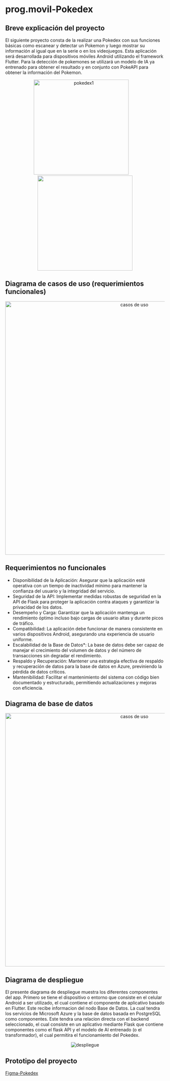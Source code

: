 # prog.movil-Pokedex

## Breve explicación del proyecto
El siguiente proyecto consta de la realizar una Pokedex con sus funciones básicas como escanear y detectar un Pokemon y luego mostrar su información
al igual que en la serie o en los videojuegos. Esta aplicación será desarrollada para dispositivos móviles Android utilizando el framework Flutter.
Para la detección de pokemones se utilizará un modelo de IA ya entrenado para obtener el resultado y en conjunto con PokeAPI para obtener la información
del Pokemon.
<p align="center">
  <img src="https://github.com/NACB654/prog.movil-Pokedex/assets/140445183/76ef19bf-2a11-4597-a233-952bd8373c33" alt="pokedex1" width="300px"/>
  &nbsp &nbsp &nbsp
  <img src="https://github.com/NACB654/prog.movil-Pokedex/assets/140445183/c5f1e765-aa7d-418d-ae56-58d39f48bbfb" alt"pokedex2" width="300px"/>
</p>

## Diagrama de casos de uso (requerimientos funcionales)
<p align="center">
  <img src="https://github.com/NACB654/prog.movil-Pokedex/assets/140445183/5392a4a0-55f5-4aea-b82c-22827cf11c07" alt="casos de uso" width="800px"/>
</p>

## Requerimientos no funcionales
- Disponibilidad de la Aplicación: Asegurar que la aplicación esté operativa con un tiempo de inactividad mínimo para mantener la confianza del usuario y la integridad del servicio.
- Seguridad de la API: Implementar medidas robustas de seguridad en la API de Flask para proteger la aplicación contra ataques y garantizar la privacidad de los datos.
- Desempeño y Carga: Garantizar que la aplicación mantenga un rendimiento óptimo incluso bajo cargas de usuario altas y durante picos de tráfico.
- Compatibilidad: La aplicación debe funcionar de manera consistente en varios dispositivos Android, asegurando una experiencia de usuario uniforme.
- Escalabilidad de la Base de Datos*: La base de datos debe ser capaz de manejar el crecimiento del volumen de datos y del número de transacciones sin degradar el rendimiento.
- Respaldo y Recuperación: Mantener una estrategia efectiva de respaldo y recuperación de datos para la base de datos en Azure, previniendo la pérdida de datos críticos.
- Mantenibilidad: Facilitar el mantenimiento del sistema con código bien documentado y estructurado, permitiendo actualizaciones y mejoras con eficiencia.
 
## Diagrama de base de datos
<p align="center">
  <img src="https://github.com/NACB654/prog.movil-Pokedex/assets/118631042/7956118c-98c9-44ce-95d9-e076a68b0204" alt="casos de uso" width="800px"/>
</p>


## Diagrama de despliegue
El presente diagrama de despliegue muestra los diferentes componentes del app. Primero se tiene el dispositivo o entorno que consiste en el celular Android a ser utilizado, el cual contiene el componente de aplicativo basado en Flutter. Este recibe informacion del nodo Base de Datos. La cual tendra los servicios de Microsoft Azure y la base de datos basada en PostgreSQL como componentes. Este tendra una relacion directa con el backend seleccionado, el cual consiste en un aplicativo mediante Flask que contiene componentes como el flask API y el modelo de AI entrenado (o el transformador), el cual permitira el funcionamiento del Pokedex.
<p align="center">
  <img src="https://github.com/NACB654/prog.movil-Pokedex/assets/112772800/6d52b2e1-feab-421b-9caa-61e9371f1f65
" alt="despliegue"/>
</p>


## Prototipo del proyecto
[Figma-Pokedex]

[Figma-Pokedex]: https://www.figma.com/file/2gCQSVnbD8AxOpzM4kIJ56/Pokedex?type=design&mode=design&t=MGWz17h9MrwZGsDE-1
